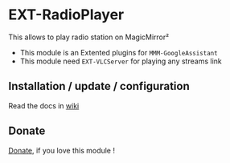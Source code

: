# EXT-RadioPlayer

This allows to play radio station on MagicMirror²

 * This module is an Extented plugins for `MMM-GoogleAssistant`
 * This module need `EXT-VLCServer` for playing any streams link

## Installation / update / configuration

Read the docs in [wiki](https://wiki.bugsounet.fr/EXT-RadioPlayer)
 
## Donate
 [Donate](https://www.paypal.com/cgi-bin/webscr?cmd=_s-xclick&hosted_button_id=TTHRH94Y4KL36&source=url), if you love this module !
